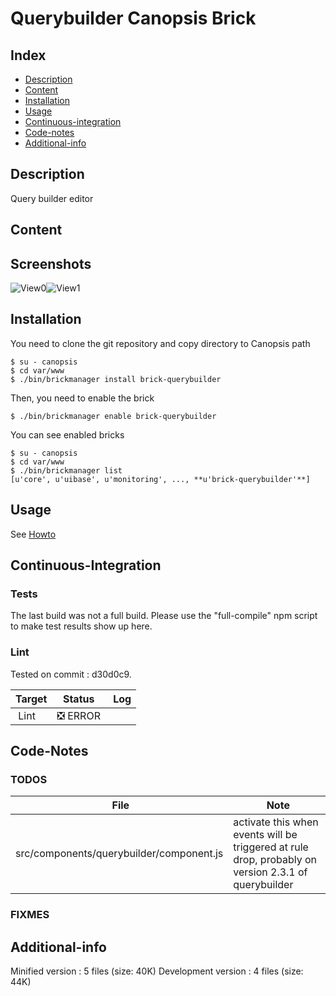 # Querybuilder Canopsis Brick

## Index

- [Description](#description)
- [Content](#content)
- [Installation](#installation)
- [Usage](#usage)
- [Continuous-integration](#continuous-integration)
- [Code-notes](#code-notes)
- [Additional-info](#additional-info)

## Description

Query builder editor

## Content



## Screenshots

![View0](https://git.canopsis.net/canopsis-ui-bricks/brick-querybuilder/raw/master/doc/preview/querybuilder1.png)![View1](https://git.canopsis.net/canopsis-ui-bricks/brick-querybuilder/raw/master/doc/preview/querybuilder2.png)

## Installation

You need to clone the git repository and copy directory to Canopsis path

    $ su - canopsis 
    $ cd var/www
    $ ./bin/brickmanager install brick-querybuilder

Then, you need to enable the brick

    $ ./bin/brickmanager enable brick-querybuilder

You can see enabled bricks

    $ su - canopsis
    $ cd var/www
    $ ./bin/brickmanager list
    [u'core', u'uibase', u'monitoring', ..., **u'brick-querybuilder'**]

## Usage

See [Howto](https://git.canopsis.net/canopsis-ui-bricks/brick-querybuilder/blob/master/doc/index.rst)

## Continuous-Integration

### Tests

The last build was not a full build. Please use the "full-compile" npm script to make test results show up here.

### Lint

Tested on commit : d30d0c9.

| Target | Status | Log |
| ------ | ------ | --- |
| Lint   | :negative_squared_cross_mark: ERROR |  |


## Code-Notes

### TODOS

| File   | Note   |
|--------|--------|
| src/components/querybuilder/component.js | activate this when events will be triggered at rule drop, probably on version 2.3.1 of querybuilder |


### FIXMES



## Additional-info

Minified version : 5 files (size: 40K)
Development version : 4 files (size: 44K)
